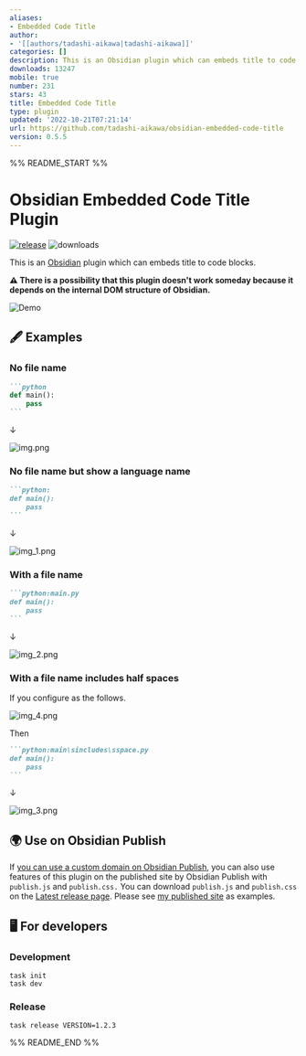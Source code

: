```yaml
---
aliases:
- Embedded Code Title
author:
- '[[authors/tadashi-aikawa|tadashi-aikawa]]'
categories: []
description: This is an Obsidian plugin which can embeds title to code blocks.
downloads: 13247
mobile: true
number: 231
stars: 43
title: Embedded Code Title
type: plugin
updated: '2022-10-21T07:21:14'
url: https://github.com/tadashi-aikawa/obsidian-embedded-code-title
version: 0.5.5
---
```


%% README_START %%

# Obsidian Embedded Code Title Plugin

[![release](https://img.shields.io/github/release/tadashi-aikawa/obsidian-embedded-code-title.svg)](https://github.com/tadashi-aikawa/obsidian-embedded-code-title/releases/latest)
![downloads](https://img.shields.io/github/downloads/tadashi-aikawa/obsidian-embedded-code-title/total)

This is an [Obsidian] plugin which can embeds title to code blocks.

**⚠ There is a possibility that this plugin doesn't work someday because it depends on the internal DOM structure of Obsidian.**

![Demo](https://raw.githubusercontent.com/tadashi-aikawa/obsidian-embedded-code-title/master/resource/demo.gif)

## 🖋 Examples

### No file name

````markdown
```python
def main():
    pass
```
````

↓

![img.png](https://raw.githubusercontent.com/tadashi-aikawa/obsidian-embedded-code-title/master/resource/img.png)

### No file name but show a language name

````markdown
```python:
def main():
    pass
```
````

↓

![img_1.png](https://raw.githubusercontent.com/tadashi-aikawa/obsidian-embedded-code-title/master/resource/img_1.png)

### With a file name

````markdown
```python:main.py
def main():
    pass
```
````

↓

![img_2.png](https://raw.githubusercontent.com/tadashi-aikawa/obsidian-embedded-code-title/master/resource/img_2.png)

### With a file name includes half spaces

If you configure as the follows.

![img_4.png](https://raw.githubusercontent.com/tadashi-aikawa/obsidian-embedded-code-title/master/resource/img_4.png)

Then

````markdown
```python:main\sincludes\sspace.py
def main():
    pass
```
````

↓

![img_3.png](https://raw.githubusercontent.com/tadashi-aikawa/obsidian-embedded-code-title/master/resource/img_3.png)

## 🌍 Use on Obsidian Publish

If [you can use a custom domain on Obsidian Publish], you can also use features of this plugin on the published site by Obsidian Publish with `publish.js` and `publish.css.` You can download `publish.js` and `publish.css` on the [Latest release page]. Please see [my published site] as examples.

[you can use a custom domain on Obsidian Publish]: https://help.obsidian.md/Licenses+%26+add-on+services/Obsidian+Publish#Custom+domain
[Latest release page]: https://github.com/tadashi-aikawa/obsidian-embedded-code-title/releases/latest
[my published site]: https://minerva.mamansoft.net/Obsidian/Obsidian+Publish%E3%81%AE%E3%82%B5%E3%82%A4%E3%83%88%E3%81%A7%E3%82%B3%E3%83%BC%E3%83%89%E3%83%96%E3%83%AD%E3%83%83%E3%82%AF%E3%81%AB%E3%83%95%E3%82%A1%E3%82%A4%E3%83%AB%E5%90%8D%E3%82%92%E5%9F%8B%E3%82%81%E8%BE%BC%E3%82%80

## 🖥️ For developers

### Development

```console
task init
task dev
```

### Release

```
task release VERSION=1.2.3
```

[Obsidian]: https://obsidian.md/
[Task]: https://taskfile.dev/#/


%% README_END %%